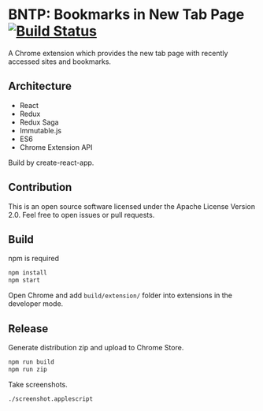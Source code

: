 BNTP: Bookmarks in New Tab Page [![Build Status](https://travis-ci.org/int128/bntp.svg?branch=master)](https://travis-ci.org/int128/bntp)
===============================

A Chrome extension which provides the new tab page with recently accessed sites and bookmarks.


Architecture
------------

* React
* Redux
* Redux Saga
* Immutable.js
* ES6
* Chrome Extension API

Build by create-react-app.


Contribution
------------

This is an open source software licensed under the Apache License Version 2.0.
Feel free to open issues or pull requests.


Build
-----

npm is required

```bash
npm install
npm start
```

Open Chrome and add `build/extension/` folder into extensions in the developer mode.


Release
-------

Generate distribution zip and upload to Chrome Store.

```bash
npm run build
npm run zip
```

Take screenshots.

```sh
./screenshot.applescript
```
